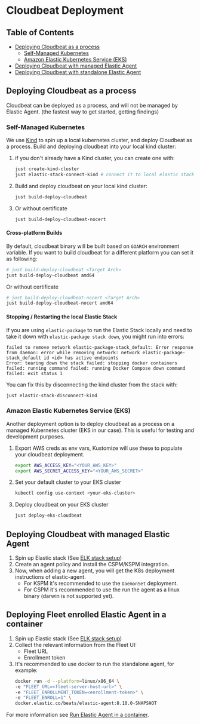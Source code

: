 # Cloudbeat Deployment

## Table of Contents

- [Deploying Cloudbeat as a process](#deploying-cloudbeat-as-a-process)
  - [Self-Managed Kubernetes](#self-managed-kubernetes)
  - [Amazon Elastic Kubernetes Service (EKS)](#amazon-elastic-kubernetes-service-eks)
- [Deploying Cloudbeat with managed Elastic Agent](#deploying-cloudbeat-with-managed-elastic-agent)
- [Deploying Cloudbeat with standalone Elastic Agent](#deploying-cloudbeat-with-standalone-elastic-agent)

## Deploying Cloudbeat as a process

Cloudbeat can be deployed as a process, and will not be managed by Elastic Agent. (the fastest way to get started, getting findings)

### Self-Managed Kubernetes

We use [Kind](https://kind.sigs.k8s.io/) to spin up a local kubernetes cluster, and deploy Cloudbeat as a process.
Build and deploying cloudbeat into your local kind cluster:

1. if you don't already have a Kind cluster, you can create one with:

   ```zsh
   just create-kind-cluster
   just elastic-stack-connect-kind # connect it to local elastic stack
   ```

2. Build and deploy cloudbeat on your local kind cluster:

   ```zsh
   just build-deploy-cloudbeat
   ```

3. Or without certificate

   ```zsh
   just build-deploy-cloudbeat-nocert
   ```

#### Cross-platform Builds

By default, cloudbeat binary will be built based on `GOARCH` environment variable.
If you want to build cloudbeat for a different platform you can set it as following:

```zsh
# just build-deploy-cloudbeat <Target Arch>
just build-deploy-cloudbeat amd64
```

Or without certificate

```zsh
# just build-deploy-cloudbeat-nocert <Target Arch>
just build-deploy-cloudbeat-nocert amd64
```

#### Stopping / Restarting the local Elastic Stack

If you are using `elastic-package` to run the Elastic Stack locally and need to take it down
with `elastic-package stack down`, you might run into errors:

```shell
failed to remove network elastic-package-stack_default: Error response from daemon: error while removing network: network elastic-package-stack_default id <id> has active endpoints
Error: tearing down the stack failed: stopping docker containers failed: running command failed: running Docker Compose down command failed: exit status 1
```

You can fix this by disconnecting the kind cluster from the stack with:

```zsh
just elastic-stack-disconnect-kind
```

### Amazon Elastic Kubernetes Service (EKS)

Another deployment option is to deploy cloudbeat as a process on a managed Kubernetes cluster (EKS in our case).
This is useful for testing and development purposes.

1. Export AWS creds as env vars, Kustomize will use these to populate your cloudbeat deployment.

   ```zsh
   export AWS_ACCESS_KEY="<YOUR_AWS_KEY>"
   export AWS_SECRET_ACCESS_KEY="<YOUR_AWS_SECRET>"
   ```

2. Set your default cluster to your EKS cluster

   ```zsh
   kubectl config use-context <your-eks-cluster>
   ```

3. Deploy cloudbeat on your EKS cluster

   ```zsh
   just deploy-eks-cloudbeat
   ```

## Deploying Cloudbeat with managed Elastic Agent

1. Spin up Elastic stack (See [ELK stack setup](ELK-Deployment.md))
2. Create an agent policy and install the CSPM/KSPM integration.
3. Now, when adding a new agent, you will get the K8s deployment instructions of elastic-agent.
   - For KSPM it's recommended to use the `DaemonSet` deployment.
   - For CSPM it's recommended to use the run the agent as a linux binary (darwin is not supported yet).

## Deploying Fleet enrolled Elastic Agent in a container

1. Spin up Elastic stack (See [ELK stack setup](ELK-Deployment.md))
2. Collect the relevant information from the Fleet UI:
   - Fleet URL
   - Enrollment token
3. It's recommended to use docker to run the standalone agent, for example:
   ```zsh
   docker run -d --platform=linux/x86_64 \
   -e "FLEET_URL=<fleet-server-host-url>" \
   -e "FLEET_ENROLLMENT_TOKEN=<enrollment-token>" \
   -e "FLEET_ENROLL=1" \
   docker.elastic.co/beats/elastic-agent:8.10.0-SNAPSHOT
   ```

For more information see [Run Elastic Agent in a container](https://www.elastic.co/guide/en/fleet/current/elastic-agent-container.html#elastic-agent-container).

